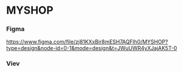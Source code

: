 # MYSHOP
### Figma
https://www.figma.com/file/zj81KXxBir8mESH7AQFIh0/MYSHOP?type=design&node-id=0-1&mode=design&t=JWuUWR4yXJajAK5T-0

### Viev

